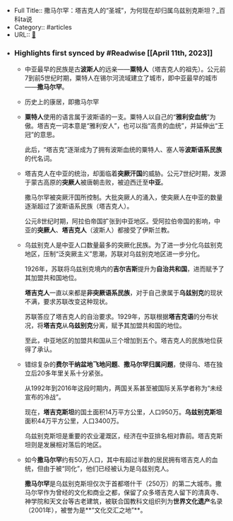 - Full Title:: 撒马尔罕：塔吉克人的“圣城”，为何现在却归属乌兹别克斯坦？_百科ta说
- Category:: #articles
- URL:: [🔗](https://baike.baidu.com/tashuo/browse/content?id=52088533f3069eec3ac55b99&lemmaId=3451285&fromLemmaModule=pcBottom&lemmaTitle=%E6%92%92%E9%A9%AC%E5%B0%94%E7%BD%95&fromModule=lemma_bottom-tashuo-article)
- ### Highlights first synced by #Readwise [[April 11th, 2023]]
    - 中亚最早的民族是古**波斯人**的远亲——**粟特人**（塔吉克人的祖先）。公元前7到前5世纪时期，粟特人在锡尔河流域建立了城市，即中亚最早的城市——**撒马尔罕**。
    - 历史上的康居，即撒马尔罕
    - **粟特人**使用的语言属于波斯语的一支。粟特人以自己的“**雅利安血统**”为傲。塔吉克一词本意是“雅利安人”，也可以指“高贵的血统”，并延伸出“王冠”的意思。
      
      此后，“塔吉克”逐渐成为了拥有波斯血统的粟特人、塞人等**波斯语系民族**的代名词。
    - 塔吉克人在中亚的统治，却面临着**突厥汗国**的威胁。公元7世纪时期，发源于蒙古高原的**突厥人**被唐朝击败，被迫西迁至**中亚**。
      
      撒马尔罕被突厥汗国所控制。大批突厥人的涌入，使突厥人在中亚的数量逐渐超过了波斯语系民族（塔吉克人）。
      
      公元8世纪时期，阿拉伯帝国扩张到中亚地区。受阿拉伯帝国的影响，中亚的**突厥人**、**塔吉克人**（波斯人）都接受了伊斯兰教。
    - 乌兹别克人是中亚人口数量最多的突厥化民族。为了进一步分化乌兹别克地区，压制“泛突厥主义”思潮，苏联对乌兹别克地区进一步分化。
      
      1926年，苏联将乌兹别克境内的**吉尔吉斯**提升为**自治共和国**，进而赋予了其加盟共和国地位。
      
      **塔吉克人**一直以来都是**非突厥语系民族**，对于自己隶属于**乌兹别克**的现状不满，要求苏联改变这种现状。
      
      苏联答应了塔吉克人的自治要求。1929年，苏联根据**塔吉克语**的分布状况，将**塔吉克**从**乌兹别克**分离，赋予其加盟共和国的地位。
      
      至此，中亚地区的加盟共和国从三个增加到五个。塔吉克人的民族地位获得了承认。
    - 错综复杂的**费尔干纳盆地飞地问题**、**撒马尔罕归属问题**，使得乌、塔在独立后20多年里关系十分紧张。
      
      从1992年到2016年这段时期内，两国关系甚至被国际关系学者称为“未经宣布的冷战”。
      
      现在，**塔吉克斯坦**的国土面积14万平方公里，人口950万。**乌兹别克斯坦**面积44万平方公里，人口3400万。
      
      乌兹别克斯坦是重要的农业灌溉区，经济在中亚排名相对靠前。塔吉克斯坦则是发展相对落后的地区。
    - 如今**撒马尔罕**约有50万人口，其中有超过半数的居民拥有塔吉克人的血统，但由于被“同化”，他们已经被认为是乌兹别克人。
      
      **撒马尔罕**是乌兹别克斯坦仅次于首都塔什干（250万）的第二大城市。撒马尔罕作为曾经的文化和商业之都，保留了众多塔吉克人留下的清真寺、神学院和天文台等古老建筑，被联合国教科文组织列为**世界文化遗产**名录（2001年），被誉为是**“文化交汇之地”**。
